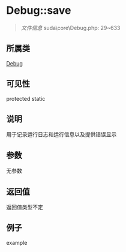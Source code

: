 # Debug::save

> *文件信息* suda\core\Debug.php: 29~633
## 所属类 

[Debug](../Debug.md)

## 可见性

  protected  static
## 说明

用于记录运行日志和运行信息以及提供错误显示

## 参数

无参数
## 返回值
返回值类型不定
## 例子

example